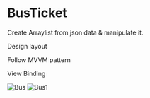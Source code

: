 # BusTicket
Create Arraylist from json data & manipulate it.

Design layout

Follow MVVM pattern

View Binding

![Bus](https://user-images.githubusercontent.com/47291818/133140533-b1ef0396-0a51-4451-ac09-2afde94c5cce.PNG)
![Bus1](https://user-images.githubusercontent.com/47291818/133140566-515961b4-bc69-43d4-bd25-3e5b606fb5b6.PNG)
 
